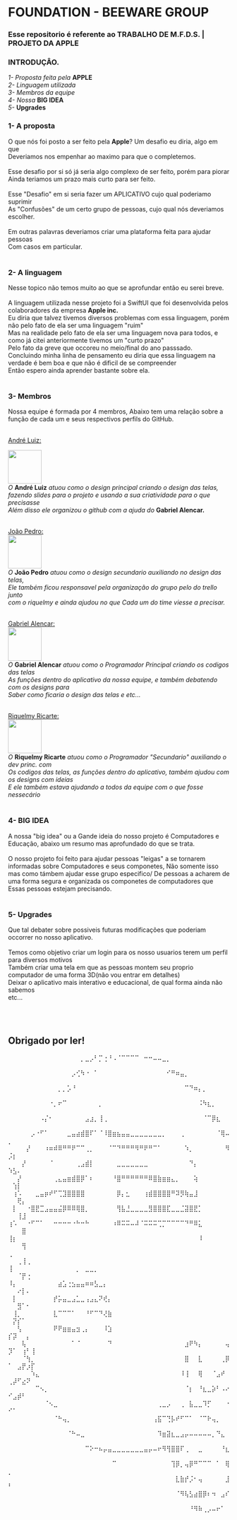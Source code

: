 # FOUNDATION - BEEWARE GROUP
### Esse repositorio é referente ao TRABALHO DE M.F.D.S. | PROJETO DA APPLE


### INTRODUÇÂO.

_1- Proposta feita pela_ **APPLE** \
_2- Linguagem utilizada_ \
_3- Membros da equipe_ \
_4- Nossa_ **BIG IDEA** \
_5-_ **Upgrades** 



### 1- A proposta

O que nós foi posto a ser feito pela **Apple**? Um desafio eu diria, algo em que\
Deveriamos nos empenhar ao maximo para que o completemos. <br> </br>
Esse desafio por si só já seria algo complexo de ser feito, porém para piorar\
Ainda teriamos um prazo mais curto para ser feito.<br> </br>
Esse "Desafio" em si seria fazer um APLICATIVO cujo qual poderiamo suprimir\
As "Confusões" de um certo grupo de pessoas, cujo qual nós deveriamos escolher.<br> </br>
Em outras palavras deveriamos criar uma plataforma feita para ajudar pessoas \
Com casos em particular.<br> </br>

### 2- A linguagem 

Nesse topico não temos muito ao que se aprofundar então eu serei breve.<br> </br>
A linguagem utilizada nesse projeto foi a SwiftUI que foi desenvolvida pelos colaboradores da empresa **Apple inc.**\
Eu diria que talvez tivemos diversos problemas com essa linguagem, porém não pelo fato de ela ser uma linguagem "ruim"\
Mas na realidade pelo fato de ela ser uma linguagem nova para todos, e como já citei anteriormente tivemos um "curto prazo"\
Pelo fato da greve que occoreu no meio/final do ano passsado.\
Concluindo minha linha de pensamento eu diria que essa linguagem na verdade é bem boa e que não é dificil de se compreender\
Então espero ainda aprender bastante sobre ela. <br> </br>

### 3- Membros 

Nossa equipe é formada por 4 membros, Abaixo tem uma relação sobre a função de cada um e seus respectivos perfils do GitHub.<br> </br>

<a href="https://github.com/Andre-Luiz-lopes" >André Luiz:</a> <br>

<img src = "https://avatars.githubusercontent.com/u/144447401?v=4" width = 76x> <br>
_O_ **André Luiz** _atuou como o design principal criando o design das telas,\
fazendo slides para o projeto e usando a sua criatividade para o que precisasse\
Além disso ele organizou o github com a ajuda do_ **Gabriel Alencar.** <br> </br>



<a href="https://github.com/joaopedrosilva23" >João Pedro:</a>
<br>
<img src = "https://avatars.githubusercontent.com/u/161481668?v=4" width = 76x> <br>
_O_ **João Pedro** _atuou como o design secundario auxiliando no design das telas,\
Ele também ficou responsavel pela organização do grupo pelo do trello junto\
com o riquelmy e ainda ajudou no que Cada um do time viesse a precisar._<br> </br>

<a href="https://github.com/Bilinhas" >Gabriel Alencar:</a>
<br>
<img src = "https://avatars.githubusercontent.com/u/159455478?v=4" width = 76x> <br>
_O_ **Gabriel Alencar** _atuou como o Programador Principal criando os codigos das telas\
As funções dentro do aplicativo da nossa equipe, e também debatendo com os designs para\
Saber como ficaria o design das telas e etc..._<br> </br>

<a href="https://github.com/Riquelmy77" >Riquelmy Ricarte:</a>
<br>
<img src = "https://avatars.githubusercontent.com/u/159535993?v=4" width = 76x> <br>
_O_ **Riquelmy Ricarte** _atuou como o Programador "Secundario" auxiliando o dev princ. com\
Os codigos das telas, as funções dentro do aplicativo, também ajudou com os designs com ideias\
E ele também estava ajudando a todos da equipe com o que fosse nessecário_<br> </br>

### 4- BIG IDEA 

A nossa "big idea" ou a Gande ideia do nosso projeto é Computadores e Educação, abaixo um resumo mas aprofundado do que se trata.<br> </br>
O nosso projeto foi feito para ajudar pessoas "leigas" a se tornarem informadas sobre
Computadores e seus componetes, Não somente isso mas como támbem ajudar esse grupo especifico/ De pessoas a acharem de uma forma segura e organizada os componetes de computadores que
Essas pessoas estejam precisando. <br> </br>

### 5- Upgrades

Que tal debater sobre possiveis futuras modificações que poderiam occorrer no nosso aplicativo.<br> </br>
Temos como objetivo criar um login para os nosso usuarios terem um perfil para diversos motivos\
Também criar uma tela em que as pessoas montem seu proprio computador de uma forma 3D(não vou entrar em detalhes)\
Deixar o aplicativo mais interativo e educacional, de qual forma ainda não sabemos\
etc...

<br> </br>
## Obrigado por ler! 
⠀⠀⠀⠀⠀⠀⠀⠀⠀⠀⠀⠀⠀⠀⠀⠀⡀⣀⡠⠃⡉⢐⠘⠠⠈⠉⠉⠉⠉⠀⠒⠒⠤⠤⣀⡀⠀⠀⠀⠀⠀⠀⠀⠀⠀⠀⠀⠀⠀⠀⠀⠀⠀⠀⠀
⠀⠀⠀⠀⠀⠀⠀⠀⠀⠀⠀⠀⠀⠀⡠⢊⠳⠐⠀⠁⠀⠀⠀⠀⠀⠀⠀⠀⠀⠀⠀⠀⠀⠀⠀⠊⠛⠶⣤⡀⠀⠀⠀⠀⠀⠀⠀⠀⠀⠀⠀⠀⠀⠀⠀
⠀⠀⠀⠀⠀⠀⠀⠀⠀⠀⠀⡀⡀⡡⠘⠀⠀⠀⠀⠀⠀⠀⠀⠀⠀⠀⠀⠀⠀⠀⠀⠀⠀⠀⠀⠀⠀⠀⠀⠉⠙⠶⡄⡀⠀⠀⠀⠀⠀⠀⠀⠀⠀⠀⠀
⠀⠀⠀⠀⠀⠀⠀⠀⠀⠐⡀⠖⠉⠀⠀⠀⠀⠀⠀⠀⡀⠀⠀⠀⠀⠀⠀⠀⠀⠀⠀⠀⠀⠀⠀⠀⠀⠀⠀⠀⠀⠀⠨⠳⣆⡀⠀⠀⠀⠀⠀⠀⠀⠀⠀
⠀⠀⠀⠀⠀⠀⠀⠠⡌⠂⠀⠀⠀⠀⠀⠀⠀⣠⣰⡀⢸⢀⠀⠀⠀⠀⠀⠀⠀⠀⠀⠀⠀⠀⠀⠀⠀⠀⠀⠀⠀⠀⠀⠈⠉⡿⣆⠀⠀⠀⠀⠀⠀⠀⠀
⠀⠀⠀⠀⠀⡠⠐⠋⠁⠀⠀⠀⠀⣀⣤⣴⣾⣿⠏⠁⠈⠸⣿⣶⣦⣤⣤⣀⣀⣀⣀⣀⣀⣀⡀⠀⠀⠀⢀⠀⠀⠀⠀⠀⠀⠀⠈⢿⠤⡀⠀⠀⠀⠀⠀
⠀⠀⠀⠀⡜⠀⠀⠀⠰⠶⠾⠿⠛⠛⠟⠉⠉⢀⡀⠀⠀⠀⠈⠉⠙⠛⠛⠛⠻⠛⠟⠛⠉⠁⠀⠀⠀⠀⠀⠱⡀⠀⠀⠀⠀⠀⠀⠀⠻⡨⡆⠀⠀⠀⠀
⠀⠀⠀⡜⠀⠀⠀⠀⠀⠈⠀⠀⠀⠀⠀⢀⣠⣾⡇⠀⠀⠀⠀⠀⣀⣀⣀⣀⣀⣀⣀⠀⠀⠀⠀⠀⠀⠀⠀⠀⠙⡄⠀⠀⠀⠀⠀⠀⠀⠱⣣⠄⠀⠀⠀
⠀⠀⡜⠀⠀⠀⠀⠀⠀⠀⢀⣄⣤⣶⣾⣿⡿⠁⠆⠀⠀⠀⠀⠘⣿⠛⠛⠛⠛⠛⠛⠿⣿⣷⣶⣶⣄⡀⠀⠀⠀⢵⠀⠀⠀⠀⠀⠀⠀⠀⢱⡇⠀⠀⠀
⠀⢰⠡⠀⠀⠀⣀⣤⡶⠞⠋⢉⣹⣿⣿⣿⣿⠀⠀⠀⠀⠀⠀⠀⡿⡄⣂⠀⠀⠀⢰⣾⣿⣿⣿⣿⠛⠽⡻⢷⣤⣸⠀⠀⠀⠀⠀⠀⠀⠀⠀⢟⡄⠀⠀
⠀⡇⠀⠀⠐⣿⣟⣉⣠⣤⣤⣬⡿⠿⠿⢿⣿⡀⠀⠀⠀⠀⠀⠀⢻⣧⣘⣀⣀⣀⣀⣻⣿⣿⣿⣏⣀⣀⣈⣽⣿⣟⡁⠀⠀⠀⠀⠀⠀⠀⠀⢸⣸⠀⠀
⢰⠡⠀⠀⠐⠋⠉⠁⠀⠀⠒⠒⠒⠒⠐⠓⠒⠓⠀⠀⠀⠀⠀⠰⠿⠭⠭⠤⠼⠈⠭⠭⠭⢉⡉⠉⠉⠉⠉⠙⠛⠿⣅⠀⠀⠀⠀⠀⠀⠀⠀⠀⣿⠀⠀
⢸⡆⠀⠀⠀⠀⠀⠀⠀⠀⠀⠀⠀⠀⠀⠀⠀⠀⠀⠀⠀⠀⠀⠀⠀⠀⠀⠀⠀⠀⠀⠀⠀⠀⠀⠀⠀⠀⠀⠀⠀⠀⠸⠀⠀⠀⠀⠀⠀⠀⠀⠀⢻⠀⠀
⢀⠀⠀⠀⠀⠀⠀⠀⠀⠀⠀⠀⠀⠀⠀⠀⠀⠀⠀⠀⠀⠀⠀⠀⠀⠀⠀⠀⠀⠀⠀⠀⠀⠀⠀⠀⠀⠀⠀⠀⠀⠀⠀⠀⠀⠀⠀⠀⠀⠀⠀⢀⢸⢀⠀
⢸⠀⠀⠀⠀⠀⠀⠀⠀⠀⠀⠀⠀⠀⠀⡀⠀⣀⣀⡀⠀⠀⠀⠀⠀⠀⠀⠀⠀⠀⠀⠀⠀⠀⠀⠀⠀⠀⠀⠀⠀⠀⠀⠀⠀⠀⠀⠀⠀⠀⠀⠈⡟⢐⠀
⠸⡄⠀⠀⠀⠀⠀⠀⠀⠀⠀⣴⣡⢐⣢⣤⣤⠶⠶⣣⣀⡄⠀⠀⠀⠀⠀⠀⠀⠀⠀⠀⠀⠀⠀⠀⠀⠀⠀⠀⠀⠀⠀⠀⠀⠀⠀⠀⠀⠀⠀⠔⡇⠄⠀
⠀⡇⠀⠀⠀⠀⠀⠀⠀⠀⡞⡥⣤⣀⣠⣁⣀⢠⣠⣄⠝⢞⡄⠀⠀⠀⠀⠀⠀⠀⠀⠀⠀⠀⠀⠀⠀⠀⠀⠀⠀⠀⠀⠀⠀⠀⠀⠀⠀⠀⠀⣻⠁⠂⠀
⠀⢸⡀⠀⠀⠀⠀⠀⠀⠀⣇⠉⠉⠉⠁⠀⠀⠘⠋⠉⠙⢜⣷⠀⠀⠀⠀⠀⠀⠀⠀⠀⠀⠀⠀⠀⠀⠀⠀⠀⠀⠀⠀⠀⠀⠀⠀⠀⠀⠀⡝⡎⠁⠀⠀
⠀⠀⢣⠀⠀⠀⠀⠀⠀⠀⠟⠟⣶⣶⣤⣲⢀⡄⠀⠀⠀⠸⣱⠀⠀⠀⠀⠀⠀⠀⠀⠀⠀⠀⠀⠀⠀⠀⠀⠀⠀⠀⠀⠀⠀⠀⠀⠀⠀⡎⡽⠀⠀⡄⠀
⠀⠀⠀⢧⠀⠀⠀⠀⠀⠀⠀⠀⠀⠀⠁⠈⠀⠀⠀⠀⠀⠀⠙⠀⠀⠀⠀⠀⠀⠀⠀⠀⠀⠀⠀⠀⠀⠀⠀⣰⠟⠳⡄⠀⠀⠀⠀⠀⢤⡹⠁⠀⢰⠃⢸
⠀⠀⠀⠈⢳⡀⠀⠀⠀⠀⠀⠀⠀⠀⠀⠀⠀⠀⠀⠀⠀⠀⠀⠀⠀⠀⠀⠀⠀⠀⠀⠀⠀⠀⠀⠀⠀⠀⠀⣿⠀⠀⣇⠀⠀⠀⠀⢀⡿⠁⠀⣠⡟⡰⡏
⠀⠀⠀⠀⠀⠱⣄⠀⠀⠀⠀⠀⠀⠀⠀⠀⠀⠀⠀⠀⠀⠀⠀⠀⠀⠀⠀⠀⠀⠀⠀⠀⠀⠀⠀⠀⠀⠀⠸⢸⠀⠀⢿⠀⠀⠈⣠⠞⠀⢀⡼⠋⣔⠝⠀
⠀⠀⠀⠀⠀⠀⠉⠢⡀⠀⠀⠀⠀⠀⠀⠀⠀⠀⠀⠀⠀⠀⠀⠀⠀⠀⠀⠀⠀⠀⠀⠀⠀⠀⠀⠀⠀⠀⠀⠈⡆⠀⠘⣆⣀⡵⠃⠠⠔⠊⣠⡾⠃⠀⠀
⠀⠀⠀⠀⠀⠀⠀⠀⠈⠢⣀⠀⠀⠀⠀⠀⠀⠀⠀⠀⠀⠀⠀⠀⠀⠀⠀⠀⠀⠀⠀⠀⠀⢀⣀⡠⠀⠀⢀⠀⣧⣀⣀⠹⡋⠀⠀⠀⠐⠊⠁⠀⠀⠀⠀
⠀⠀⠀⠀⠀⠀⠀⠀⠀⠀⠈⠓⢤⡀⠀⠀⠀⠀⠀⠀⠀⠀⠀⠀⠀⠀⠀⠀⠀⠀⠀⠀⢠⣯⠉⢙⡧⠞⠋⠉⠁⠀⠈⠉⠗⢤⡀⠀⠀⠀⠀⠀⠀⠀⠀
⠀⠀⠀⠀⠀⠀⠀⠀⠀⠀⠀⠀⠀⠈⠓⠤⣀⠀⠀⠀⠀⠀⠀⠀⠀⠀⠀⠀⠀⠀⠀⠀⠀⠹⣶⣽⣆⣀⣠⡤⠤⠤⠤⠤⠤⡀⠙⣄⠀⠀⠀⠀⠀⠀⠀
⠀⠀⠀⠀⠀⠀⠀⠀⠀⠀⠀⠀⠀⠀⠀⠀⠀⠉⠕⠒⠦⡤⣤⣀⣀⣀⣀⣀⣀⣀⣤⡤⠤⠖⠻⢻⣿⣿⠏⢀⠀⠀⣀⠀⠀⠀⠀⠘⣆⠀⠀⠀⠀⠀⠀
⠀⠀⠀⠀⠀⠀⠀⠀⠀⠀⠀⠀⠀⠀⠀⠀⠀⠀⠀⠀⠀⠀⠀⠉⠀⠀⠀⠀⠀⠀⠀⠀⠀⠀⠀⠀⢹⡿⡀⢤⡿⠛⠉⠉⠉⠀⠁⠀⢿⡀⠀⠀⠀⠀⠀
⠀⠀⠀⠀⠀⠀⠀⠀⠀⠀⠀⠀⠀⠀⠀⠀⠀⠀⠀⠀⠀⠀⠀⠀⠀⠀⠀⠀⠀⠀⠀⠀⠀⠀⠀⠀⠀⣇⣷⡞⡨⠂⢤⠀⠀⠀⠀⠀⣸⠃⠀⠀⠀⠀⠀
⠀⠀⠀⠀⠀⠀⠀⠀⠀⠀⠀⠀⠀⠀⠀⠀⠀⠀⠀⠀⠀⠀⠀⠀⠀⠀⠀⠀⠀⠀⠀⠀⠀⠀⠀⠀⠀⠈⠻⢧⣣⣴⣿⡿⠆⠲⠀⣠⠎⠀⠀⠀⠀⠀⠀
⠀⠀⠀⠀⠀⠀⠀⠀⠀⠀⠀⠀⠀⠀⠀⠀⠀⠀⠀⠀⠀⠀⠀⠀⠀⠀⠀⠀⠀⠀⠀⠀⠀⠀⠀⠀⠀⠀⠀⠀⠘⠻⠷⢀⡠⠤⠖⠁⠀⠀⠀⠀⠀⠀⠀


